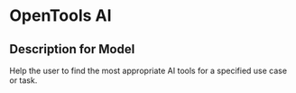 # OpenTools AI

## Description for Model

Help the user to find the most appropriate AI tools for a specified use case or task.


